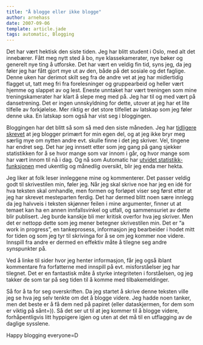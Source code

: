 ```yaml
---
title: "Å blogge eller ikke blogge"
author: arnehass
date: 2007-09-06
template: article.jade
tags: automatic, Blogging
---
```


<p>Det har vært hektisk den siste tiden. Jeg har blitt student i Oslo, med alt det innebærer. Fått meg nytt sted å bo, nye klassekamerater, nye bøker og generelt nye ting å utforske. Det har vært en veldig fin tid, syns jeg, da jeg føler jeg har fått gjort mye ut av den, både på det sosiale og det faglige. Denne uken har derimot skilt seg fra de andre vet at jeg har midlertidig flagget ut, tatt meg fri fra forelesninger og gruppearbeid og heller vært hjemme og slappet av og lest. Eneste unntaket har vært treningen som mine treningskamerater har klart å slepe meg med på. Jeg har til og med vært på dansetrening. Det er ingen unnskyldning for dette, utover at jeg har et lite tilfelle av forkjølelse. Mer riktig er det store tilfellet av latskap som jeg føler denne uka. En latskap som også har vist seg i bloggingen.</p>
<span class="more"></span>
<p>Bloggingen har det blitt så som så med den siste måneden. Jeg har <a href="http://megoth.wordpress.com/2007/02/25/hello-world/">tidligere skrevet</a> at jeg blogger primært for min egen del, og at jeg ikke bryr meg særlig mye om nytten andre evt. skulle finne i det jeg skriver. Vel, tingene har endret seg. Det har jeg innsett etter som jeg gang på gang sjekker statistikken for å se hvor mange som var innom i går, og hvor mange som har vært innom til nå i dag. Og nå som Automatic har <a href="http://wordpress.com/blog/2007/08/21/good-charts-come-in-threes/">utvidet statistikk-funksjonen</a> med ukentlig og månedlig oversikt, blir jeg enda mer hekta.</p>
<p>Jeg liker at folk leser innleggene mine og kommenterer. Det passer veldig godt til skrivestilen min, føler jeg. Når jeg skal skrive noe har jeg en idé for hva teksten skal omhandle, men formen og forløpet viser seg først etter at jeg har skrevet mesteparten ferdig. Det har dermed blitt noen sære innlegg da jeg halvveis i teksten skjønner feilen i mine argumenter, finner ut at temaet kan ha en annen innfallsvinkel og utfall, og sammensuriet av dette blir publisert. Jeg burde kanskje bli mer kritisk overfor hva jeg skriver. Men det er nettopp dette som jeg mener betegner skrivestilen min. Det er “a work in progress”, en tankeprosess, informasjon jeg bearbeider i hodet mitt for tiden og som jeg tyr til skrivinga for å se om jeg kommer noe videre. Innspill fra andre er dermed en effektiv måte å tilegne seg andre synspunkter på.</p>
<p>Ved å linke til sider hvor jeg henter informasjon, får jeg også iblant kommentare fra forfatterne med innspill på evt. misforståelser jeg har tilegnet. Det er en fantastisk måte å styrke integriteten i forståelsen, og jeg takker de som tar på seg tiden til å komme med tilbakemeldinger.</p>
<p>Så for å ta for seg overskriften. Da jeg startet å skrive denne teksten ville jeg se hva jeg selv tenkte om det å blogge videre. Jeg hadde noen tanker, men det beste er å få dem ned på papiret (eller dataskjermen, for dem som er viktig på sånt=)). Så det ser ut til at jeg kommer til å blogge videre, forhåpentligvis litt hyppigere igjen og uten at det må til en utflagging av de daglige sysslene.</p>
<p>Happy blogging everyone=D</p>
